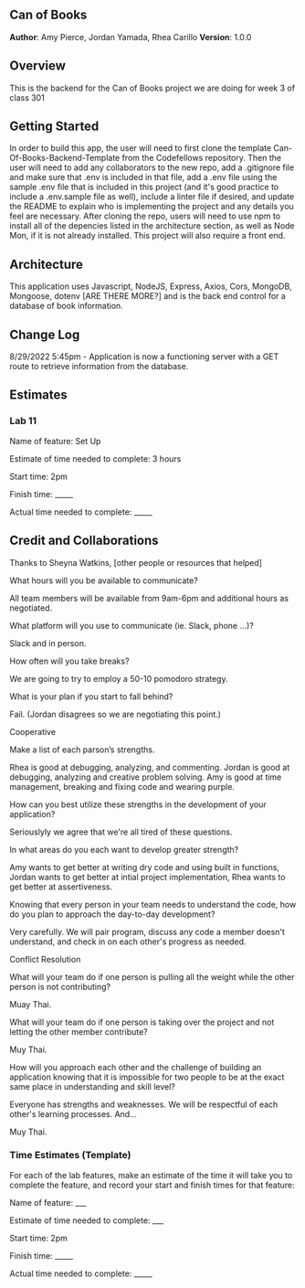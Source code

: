 ## Can of Books

**Author**: Amy Pierce, Jordan Yamada, Rhea Carillo
**Version**: 1.0.0 

## Overview
This is the backend for the Can of Books project we are doing for week 3 of class 301

## Getting Started

In order to build this app, the user will need to first clone the template Can-Of-Books-Backend-Template from the Codefellows repository. Then the user will need to add any collaborators to the new repo, add a .gitignore file and make sure that .env is included in that file, add a .env file using the sample .env file that is included in this project (and it's good practice to include a .env.sample file as well), include a linter file if desired, and update the README to explain who is implementing the project and any details you feel are necessary. After cloning the repo, users will need to use npm to install all of the depencies listed in the architecture section, as well as Node Mon, if it is not already installed. This project will also require a front end.

## Architecture
This application uses Javascript, NodeJS, Express, Axios, Cors, MongoDB, Mongoose, dotenv [ARE THERE MORE?] and is the back end control for a database of book information. 

## Change Log
8/29/2022 5:45pm - Application is now a functioning server with a GET route to retrieve information from the database.



## Estimates

### Lab 11

Name of feature: Set Up

Estimate of time needed to complete: 3 hours

Start time: 2pm

Finish time: _____

Actual time needed to complete: _____

## Credit and Collaborations
Thanks to Sheyna Watkins, [other people or resources that helped]

What hours will you be available to communicate?

All team members will be available from 9am-6pm and additional hours as negotiated.

What platform will you use to communicate (ie. Slack, phone …)?

Slack and in person.

How often will you take breaks?

We are going to try to employ a 50-10 pomodoro strategy.

What is your plan if you start to fall behind?

Fail. (Jordan disagrees so we are negotiating this point.)

Cooperative

Make a list of each parson’s strengths.

Rhea is good at debugging, analyzing, and commenting. Jordan is good at debugging, analyzing and creative problem solving. Amy is good at time management, breaking and fixing code and wearing purple.

How can you best utilize these strengths in the development of your application?

Seriouslyly we agree that we're all tired of these questions.

In what areas do you each want to develop greater strength?

Amy wants to get better at writing dry code and using built in functions, Jordan wants to get better at intial project implementation, Rhea wants to get better at assertiveness. 

Knowing that every person in your team needs to understand the code, how do you plan to approach the day-to-day development?

Very carefully. We will pair program, discuss any code a member doesn't understand, and check in on each other's progress as needed.

Conflict Resolution

What will your team do if one person is pulling all the weight while the other person is not contributing?

Muay Thai.


What will your team do if one person is taking over the project and not letting the other member contribute?

Muy Thai.

How will you approach each other and the challenge of building an application knowing that it is impossible for two people to be at the exact same place in understanding and skill level?

Everyone has strengths and weaknesses. We will be respectful of each other's learning processes. And...

Muy Thai.



### Time Estimates (Template)

For each of the lab features, make an estimate of the time it will take you to complete the feature, and record your start and finish times for that feature:

Name of feature: ___

Estimate of time needed to complete: ___

Start time: 2pm

Finish time: _____

Actual time needed to complete: _____
